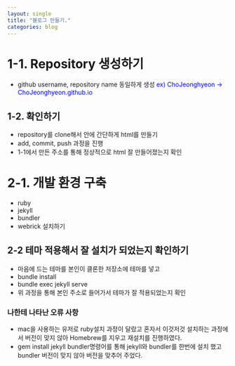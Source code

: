 ```yaml
---
layout: single
title: "블로그 만들기."
categories: blog
---
```


# 1-1. Repository 생성하기

- github username, repository name 동일하게 생성
  <span style="color: blue">ex) ChoJeonghyeon -> ChoJeonghyeon.github.io</span>

## 1-2. 확인하기

- repository를 clone해서 안에 간단하게 html를 만들기
- add, commit, push 과정을 진행
- 1-1에서 만든 주소를 통해 정상적으로 html 잘 만들어졌는지 확인

# 2-1. 개발 환경 구축

- ruby
- jekyll
- bundler
- webrick 설치하기

## 2-2 테마 적용해서 잘 설치가 되었는지 확인하기

- 마음에 드는 테마를 본인이 클론한 저장소에 테마를 넣고
- bundle install
- bundle exec jekyll serve
- 위 과정을 통해 본인 주소로 들어가서 테마가 잘 적용되었는지 확인

### 나한테 나타난 오류 사항

- mac을 사용하는 유저로 ruby설치 과정이 달랐고 혼자서 이것저것 설치하는 과정에서 버전이 맞지 않아 Homebrew를 지우고 재설치를 진행하였다.
- gem install jekyll bundler명령어를 통해 jekyll와 bundler를 한번에 설치 했고 bundler 버전이 맞지 않아 버전을 맞추어 주었다.
